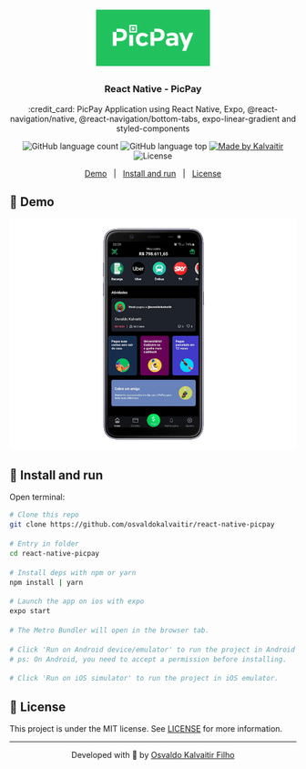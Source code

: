 <h1 align="center">
    <img src="/.github/assets/logo.png"
    width="200px"
    alt="Logo" />
</h1>

<h3 align="center">
  React Native - PicPay
</h3>

<p align="center">
  :credit_card: PicPay Application using React Native, Expo, @react-navigation/native, @react-navigation/bottom-tabs, expo-linear-gradient and styled-components
</p>

<p align="center">
  <img alt="GitHub language count" src="https://img.shields.io/github/languages/count/osvaldokalvaitir/react-native-picpay.svg?color=00A83A">

  <img alt="GitHub language top" src="https://img.shields.io/github/languages/top/osvaldokalvaitir/react-native-picpay.svg?color=00A83A">

  <a href="https://kalvaitir.com/">
    <img alt="Made by Kalvaitir" src="https://img.shields.io/badge/made%20by-Kalvaitir-00A83A">
  </a>

  <img alt="License" src="https://img.shields.io/badge/license-MIT-00A83A">
</p>

<p align="center">
  <a href="#iphone-demo">Demo</a>&nbsp;&nbsp;&nbsp;|&nbsp;&nbsp;&nbsp;<a href="#wrench-install-and-run">Install and run</a>&nbsp;&nbsp;&nbsp;|&nbsp;&nbsp;&nbsp;<a href="#memo-license">License</a>
</p>

## :iphone: Demo

![Demo](/.github/assets/demo.gif)

## :wrench: Install and run

Open terminal:

```sh
# Clone this repo
git clone https://github.com/osvaldokalvaitir/react-native-picpay

# Entry in folder
cd react-native-picpay

# Install deps with npm or yarn
npm install | yarn

# Launch the app on ios with expo
expo start

# The Metro Bundler will open in the browser tab.

# Click 'Run on Android device/emulator' to run the project in Android emulator.
# ps: On Android, you need to accept a permission before installing.

# Click 'Run on iOS simulator' to run the project in iOS emulator.
```

## :memo: License

This project is under the MIT license. See [LICENSE](/LICENSE) for more information.

---

<p align="center">
Developed with 💚 by <a href="https://www.linkedin.com/in/osvaldokalvaitir">Osvaldo Kalvaitir Filho</a>
</p>
